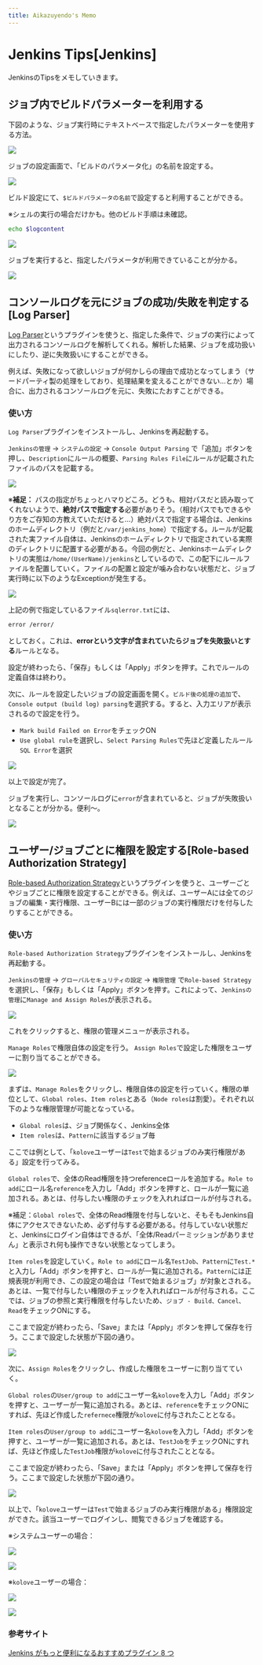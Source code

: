 ```yaml
---
title: Aikazuyendo's Memo
---
```


# Jenkins Tips[Jenkins]

JenkinsのTipsをメモしていきます。

## ジョブ内でビルドパラメーターを利用する

下図のような、ジョブ実行時にテキストベースで指定したパラメーターを使用する方法。

![](../src/../.vuepress/public/images/memo/20200829173922.png)

ジョブの設定画面で、「ビルドのパラメータ化」の名前を設定する。

![](../src/../.vuepress/public/images/memo/20200829174144.png)

ビルド設定にて、`$ビルドパラメータの名前`で設定すると利用することができる。

※シェルの実行の場合だけかも。他のビルド手順は未確認。

```bash
echo $logcontent
```

![](../src/../.vuepress/public/images/memo/20200829174501.png)

ジョブを実行すると、指定したパラメータが利用できていることが分かる。

![](../src/../.vuepress/public/images/memo/20200829175211.png)

## コンソールログを元にジョブの成功/失敗を判定する[Log Parser]

[Log Parser](https://plugins.jenkins.io/log-parser/#documentation)というプラグインを使うと、指定した条件で、ジョブの実行によって出力されるコンソールログを解析してくれる。解析した結果、ジョブを成功扱いにしたり、逆に失敗扱いにすることができる。

例えば、失敗になって欲しいジョブが何かしらの理由で成功となってしまう（サードパーティ製の処理をしており、処理結果を変えることができない…とか）場合に、出力されるコンソールログを元に、失敗にたおすことができる。

### 使い方

`Log Parser`プラグインをインストールし、Jenkinsを再起動する。

`Jenkinsの管理` -> `システムの設定` -> `Console Output Parsing` で「追加」ボタンを押し、`Description`にルールの概要、`Parsing Rules File`にルールが記載されたファイルのパスを記載する。

![](../src/../.vuepress/public/images/jenkinstips/20200830004004.png)

※**補足：** パスの指定がちょっとハマりどころ。どうも、相対パスだと読み取ってくれないようで、**絶対パスで指定する**必要がありそう。（相対パスでもできるやり方をご存知の方教えていただけると…）絶対パスで指定する場合は、Jenkinsのホームディレクトリ（例だと`/var/jenkins_home`）で指定する。ルールが記載された実ファイル自体は、Jenkinsのホームディレクトリで指定されている実際のディレクトリに配置する必要がある。今回の例だと、Jenkinsホームディレクトリの実態は`/home/(UserName)/jenkins`としているので、この配下にルールファイルを配置していく。ファイルの配置と設定が噛み合わない状態だと、ジョブ実行時に以下のようなExceptionが発生する。

![](../src/../.vuepress/public/images/jenkinstips/20200830010550.png)

上記の例で指定しているファイル`sqlerror.txt`には、

```txt
error /error/
```

としておく。これは、**errorという文字が含まれていたらジョブを失敗扱いとする**ルールとなる。

設定が終わったら、「保存」もしくは「Apply」ボタンを押す。これでルールの定義自体は終わり。

次に、ルールを設定したいジョブの設定画面を開く。`ビルド後の処理の追加`で、`Console output (build log) parsing`を選択する。すると、入力エリアが表示されるので設定を行う。

 - `Mark build Failed on Error`をチェックON
 - `Use global rule`を選択し、`Select Parsing Rules`で先ほど定義したルール`SQL Error`を選択

![](../src/../.vuepress/public/images/jenkinstips/20200830010014.png)

以上で設定が完了。

ジョブを実行し、コンソールログに`error`が含まれていると、ジョブが失敗扱いとなることが分かる。便利～。

![](../src/../.vuepress/public/images/jenkinstips/20200830012450.png)

## ユーザー/ジョブごとに権限を設定する[Role-based Authorization Strategy]

[Role-based Authorization Strategy](https://plugins.jenkins.io/role-strategy/)というプラグインを使うと、ユーザーごとやジョブごとに権限を設定することができる。例えば、ユーザーAには全てのジョブの編集・実行権限、ユーザーBには一部のジョブの実行権限だけを付与したりすることができる。

### 使い方

`Role-based Authorization Strategy`プラグインをインストールし、Jenkinsを再起動する。

`Jenkinsの管理` -> `グローバルセキュリティの設定` -> `権限管理` で`Role-based Strategy`を選択し、「保存」もしくは「Apply」ボタンを押す。これによって、`Jenkinsの管理`に`Manage and Assign Roles`が表示される。

![](../src/../.vuepress/public/images/jenkinstips/20200831143026.png)

これをクリックすると、権限の管理メニューが表示される。

`Manage Roles`で権限自体の設定を行う。
`Assign Roles`で設定した権限をユーザーに割り当てることができる。

![](../src/../.vuepress/public/images/jenkinstips/20200831143101.png)

まずは、`Manage Roles`をクリックし、権限自体の設定を行っていく。権限の単位として、`Global roles`、`Item roles`とある（`Node roles`は割愛）。それぞれ以下のような権限管理が可能となっている。

 - `Global roles`は、ジョブ関係なく、Jenkins全体
 - `Item roles`は、`Pattern`に該当するジョブ毎

ここでは例として、「`kolove`ユーザーは`Test`で始まるジョブのみ実行権限がある」設定を行ってみる。

`Global roles`で、全体のRead権限を持つreferenceロールを追加する。`Role to add`にロール名`reference`を入力し「Add」ボタンを押すと、ロールが一覧に追加される。あとは、付与したい権限のチェックを入れればロールが付与される。

※補足：`Global roles`で、全体のRead権限を付与しないと、そもそもJenkins自体にアクセスできないため、必ず付与する必要がある。付与していない状態だと、Jenkinsにログイン自体はできるが、「全体/Readパーミッションがありません」と表示され何も操作できない状態となってしまう。

`Item roles`を設定していく。`Role to add`にロール名`TestJob`、`Pattern`に`Test.*`と入力し「Add」ボタンを押すと、ロールが一覧に追加される。`Pattern`には正規表現が利用でき、この設定の場合は「Testで始まるジョブ」が対象とされる。あとは、一覧で付与したい権限のチェックを入れればロールが付与される。ここでは、ジョブの参照と実行権限を付与したいため、`ジョブ - Build、Cancel、Read`をチェックONにする。

ここまで設定が終わったら、「Save」または「Apply」ボタンを押して保存を行う。ここまで設定した状態が下図の通り。

![](../src/../.vuepress/public/images/jenkinstips/20200831144652.png)

次に、`Assign Roles`をクリックし、作成した権限をユーザーに割り当てていく。

`Global roles`の`User/group to add`にユーザー名`kolove`を入力し「Add」ボタンを押すと、ユーザーが一覧に追加される。あとは、`reference`をチェックONにすれば、先ほど作成した`refernece`権限が`kolove`に付与されたこととなる。

`Item roles`の`User/group to add`にユーザー名`kolove`を入力し「Add」ボタンを押すと、ユーザーが一覧に追加される。あとは、`TestJob`をチェックONにすれば、先ほど作成した`TestJob`権限が`kolove`に付与されたこととなる。

ここまで設定が終わったら、「Save」または「Apply」ボタンを押して保存を行う。ここまで設定した状態が下図の通り。

![](../src/../.vuepress/public/images/jenkinstips/20200831150502.png)

以上で、「`kolove`ユーザーは`Test`で始まるジョブのみ実行権限がある」権限設定ができた。該当ユーザーでログインし、閲覧できるジョブを確認する。

※システムユーザーの場合：

![](../src/../.vuepress/public/images/jenkinstips/20200831150921.png)

![](../src/../.vuepress/public/images/jenkinstips/20200831151219.png)

※`kolove`ユーザーの場合：

![](../src/../.vuepress/public/images/jenkinstips/20200831150946.png)

![](../src/../.vuepress/public/images/jenkinstips/20200831151250.png)

### 参考サイト

[Jenkins がもっと便利になるおすすめプラグイン 8 つ](https://blog.fenrir-inc.com/jp/2012/12/jenkins_plugins.html)
